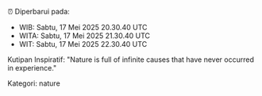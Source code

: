 ⏰ Diperbarui pada:
- WIB: Sabtu, 17 Mei 2025 20.30.40 UTC
- WITA: Sabtu, 17 Mei 2025 21.30.40 UTC
- WIT: Sabtu, 17 Mei 2025 22.30.40 UTC

Kutipan Inspiratif:
"Nature is full of infinite causes that have never occurred in experience."


Kategori: nature

